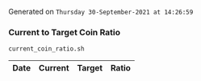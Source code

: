 Generated on `Thursday 30-September-2021 at 14:26:59`

### Current to Target Coin Ratio
`current_coin_ratio.sh`

Date|Current|Target|Ratio
---|---|---|---
